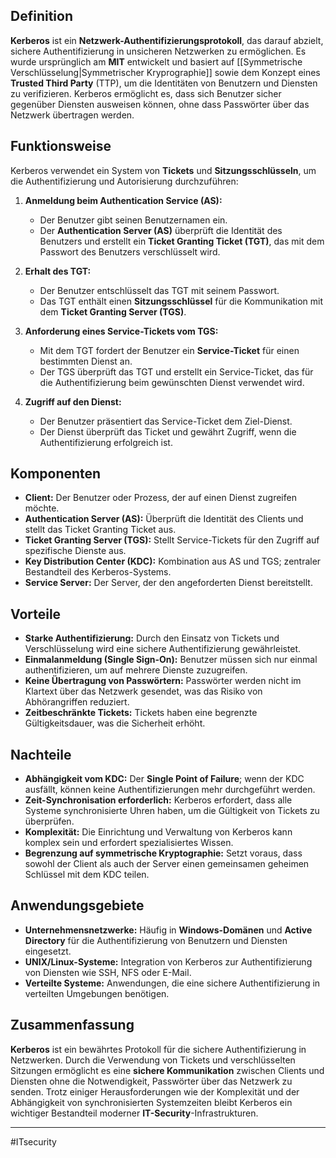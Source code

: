 ## Definition

**Kerberos** ist ein **Netzwerk-Authentifizierungsprotokoll**, das darauf abzielt, sichere Authentifizierung in unsicheren Netzwerken zu ermöglichen. Es wurde ursprünglich am **MIT** entwickelt und basiert auf [[Symmetrische Verschlüsselung|Symmetrischer Kryprographie]] sowie dem Konzept eines **Trusted Third Party** (TTP), um die Identitäten von Benutzern und Diensten zu verifizieren. 
Kerberos ermöglicht es, dass sich Benutzer sicher gegenüber Diensten ausweisen können, ohne dass Passwörter über das Netzwerk übertragen werden.

## Funktionsweise

Kerberos verwendet ein System von **Tickets** und **Sitzungsschlüsseln**, um die Authentifizierung und Autorisierung durchzuführen:

1. **Anmeldung beim Authentication Service (AS):**

   - Der Benutzer gibt seinen Benutzernamen ein.
   - Der **Authentication Server (AS)** überprüft die Identität des Benutzers und erstellt ein **Ticket Granting Ticket (TGT)**, das mit dem Passwort des Benutzers verschlüsselt wird.

2. **Erhalt des TGT:**

   - Der Benutzer entschlüsselt das TGT mit seinem Passwort.
   - Das TGT enthält einen **Sitzungsschlüssel** für die Kommunikation mit dem **Ticket Granting Server (TGS)**.

3. **Anforderung eines Service-Tickets vom TGS:**

   - Mit dem TGT fordert der Benutzer ein **Service-Ticket** für einen bestimmten Dienst an.
   - Der TGS überprüft das TGT und erstellt ein Service-Ticket, das für die Authentifizierung beim gewünschten Dienst verwendet wird.

4. **Zugriff auf den Dienst:**

   - Der Benutzer präsentiert das Service-Ticket dem Ziel-Dienst.
   - Der Dienst überprüft das Ticket und gewährt Zugriff, wenn die Authentifizierung erfolgreich ist.

## Komponenten

- **Client:** Der Benutzer oder Prozess, der auf einen Dienst zugreifen möchte.
- **Authentication Server (AS):** Überprüft die Identität des Clients und stellt das Ticket Granting Ticket aus.
- **Ticket Granting Server (TGS):** Stellt Service-Tickets für den Zugriff auf spezifische Dienste aus.
- **Key Distribution Center (KDC):** Kombination aus AS und TGS; zentraler Bestandteil des Kerberos-Systems.
- **Service Server:** Der Server, der den angeforderten Dienst bereitstellt.

## Vorteile

- **Starke Authentifizierung:** Durch den Einsatz von Tickets und Verschlüsselung wird eine sichere Authentifizierung gewährleistet.
- **Einmalanmeldung (Single Sign-On):** Benutzer müssen sich nur einmal authentifizieren, um auf mehrere Dienste zuzugreifen.
- **Keine Übertragung von Passwörtern:** Passwörter werden nicht im Klartext über das Netzwerk gesendet, was das Risiko von Abhörangriffen reduziert.
- **Zeitbeschränkte Tickets:** Tickets haben eine begrenzte Gültigkeitsdauer, was die Sicherheit erhöht.

## Nachteile

- **Abhängigkeit vom KDC:** Der **Single Point of Failure**; wenn der KDC ausfällt, können keine Authentifizierungen mehr durchgeführt werden.
- **Zeit-Synchronisation erforderlich:** Kerberos erfordert, dass alle Systeme synchronisierte Uhren haben, um die Gültigkeit von Tickets zu überprüfen.
- **Komplexität:** Die Einrichtung und Verwaltung von Kerberos kann komplex sein und erfordert spezialisiertes Wissen.
- **Begrenzung auf symmetrische Kryptographie:** Setzt voraus, dass sowohl der Client als auch der Server einen gemeinsamen geheimen Schlüssel mit dem KDC teilen.

## Anwendungsgebiete

- **Unternehmensnetzwerke:** Häufig in **Windows-Domänen** und **Active Directory** für die Authentifizierung von Benutzern und Diensten eingesetzt.
- **UNIX/Linux-Systeme:** Integration von Kerberos zur Authentifizierung von Diensten wie SSH, NFS oder E-Mail.
- **Verteilte Systeme:** Anwendungen, die eine sichere Authentifizierung in verteilten Umgebungen benötigen.

## Zusammenfassung

**Kerberos** ist ein bewährtes Protokoll für die sichere Authentifizierung in Netzwerken. Durch die Verwendung von Tickets und verschlüsselten Sitzungen ermöglicht es eine **sichere Kommunikation** zwischen Clients und Diensten ohne die Notwendigkeit, Passwörter über das Netzwerk zu senden. Trotz einiger Herausforderungen wie der Komplexität und der Abhängigkeit von synchronisierten Systemzeiten bleibt Kerberos ein wichtiger Bestandteil moderner **IT-Security**-Infrastrukturen.

---

#ITsecurity
